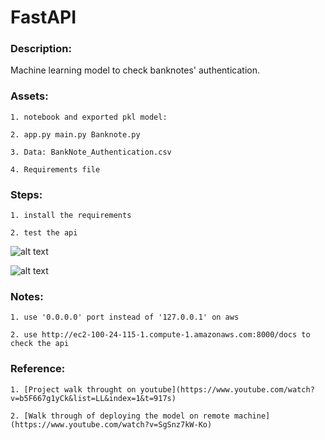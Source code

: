 # FastAPI

### Description: 

Machine learning model to check banknotes' authentication.

### Assets: 
    1. notebook and exported pkl model: 
    
    2. app.py main.py Banknote.py
    
    3. Data: BankNote_Authentication.csv
    
    4. Requirements file

    
### Steps:
    1. install the requirements
    
    2. test the api
    
![alt text](https://github.com/xerocopy/FastAPI/blob/77c99873c352ae51af7a78a5238432ddff28ff67/img/1.PNG)
    
![alt text](https://github.com/xerocopy/FastAPI/blob/77c99873c352ae51af7a78a5238432ddff28ff67/img/2.PNG)
    

### Notes: 
    1. use '0.0.0.0' port instead of '127.0.0.1' on aws
    
    2. use http://ec2-100-24-115-1.compute-1.amazonaws.com:8000/docs to check the api

    
### Reference: 
    1. [Project walk throught on youtube](https://www.youtube.com/watch?v=b5F667g1yCk&list=LL&index=1&t=917s)
    
    2. [Walk through of deploying the model on remote machine](https://www.youtube.com/watch?v=SgSnz7kW-Ko)

